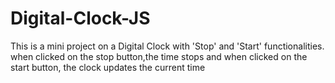 # Digital-Clock-JS
This is a mini project on a Digital Clock with 'Stop' and 'Start' functionalities.
when clicked on the stop button,the time stops and when clicked on the start button, the clock updates the current time
